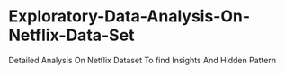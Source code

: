 # Exploratory-Data-Analysis-On-Netflix-Data-Set
Detailed  Analysis On Netflix Dataset To find Insights And Hidden Pattern

